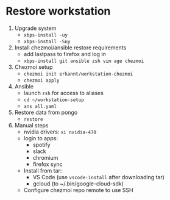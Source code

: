 # Restore workstation

1. Upgrade system
   - `xbps-install -uy`
   - `xbps-install -Suy`
1. Install chezmoi/ansible restore requirements
   - add lastpass to firefox and log in
   - `xbps-install git ansible zsh vim age chezmoi`
1. Chezmoi setup
   - `chezmoi init erkannt/workstation-chezmoi`
   - `chezmoi apply`
1. Ansible
   - launch `zsh` for access to aliases
   - `cd ~/workstation-setup`
   - `ans all.yaml`
1. Restore data from pongo
   - `restore`
1. Manual steps
   - nvidia drivers: `xi nvidia-470`
   - login to apps:
     - spotify
     - slack
     - chromium
     - firefox sync
   - Install from tar:
     - VS Code (use `vscode-install` after downloading tar)
     - gcloud (to ~/.bin/google-cloud-sdk)
   - Configure chezmoi repo remote to use SSH
